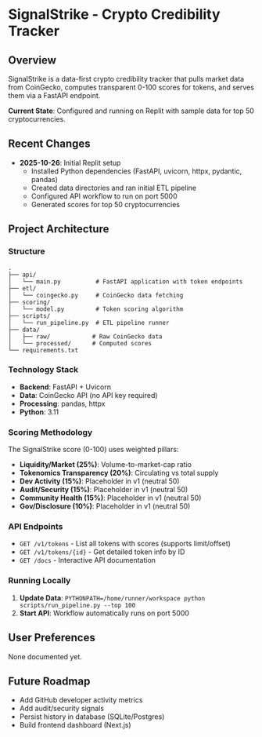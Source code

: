 # SignalStrike - Crypto Credibility Tracker

## Overview
SignalStrike is a data-first crypto credibility tracker that pulls market data from CoinGecko, computes transparent 0-100 scores for tokens, and serves them via a FastAPI endpoint.

**Current State**: Configured and running on Replit with sample data for top 50 cryptocurrencies.

## Recent Changes
- **2025-10-26**: Initial Replit setup
  - Installed Python dependencies (FastAPI, uvicorn, httpx, pydantic, pandas)
  - Created data directories and ran initial ETL pipeline
  - Configured API workflow to run on port 5000
  - Generated scores for top 50 cryptocurrencies

## Project Architecture

### Structure
```
.
├── api/
│   └── main.py          # FastAPI application with token endpoints
├── etl/
│   └── coingecko.py     # CoinGecko data fetching
├── scoring/
│   └── model.py         # Token scoring algorithm
├── scripts/
│   └── run_pipeline.py  # ETL pipeline runner
├── data/
│   ├── raw/            # Raw CoinGecko data
│   └── processed/      # Computed scores
└── requirements.txt
```

### Technology Stack
- **Backend**: FastAPI + Uvicorn
- **Data**: CoinGecko API (no API key required)
- **Processing**: pandas, httpx
- **Python**: 3.11

### Scoring Methodology
The SignalStrike score (0-100) uses weighted pillars:
- **Liquidity/Market (25%)**: Volume-to-market-cap ratio
- **Tokenomics Transparency (20%)**: Circulating vs total supply
- **Dev Activity (15%)**: Placeholder in v1 (neutral 50)
- **Audit/Security (15%)**: Placeholder in v1 (neutral 50)
- **Community Health (15%)**: Placeholder in v1 (neutral 50)
- **Gov/Disclosure (10%)**: Placeholder in v1 (neutral 50)

### API Endpoints
- `GET /v1/tokens` - List all tokens with scores (supports limit/offset)
- `GET /v1/tokens/{id}` - Get detailed token info by ID
- `GET /docs` - Interactive API documentation

### Running Locally
1. **Update Data**: `PYTHONPATH=/home/runner/workspace python scripts/run_pipeline.py --top 100`
2. **Start API**: Workflow automatically runs on port 5000

## User Preferences
None documented yet.

## Future Roadmap
- Add GitHub developer activity metrics
- Add audit/security signals
- Persist history in database (SQLite/Postgres)
- Build frontend dashboard (Next.js)
